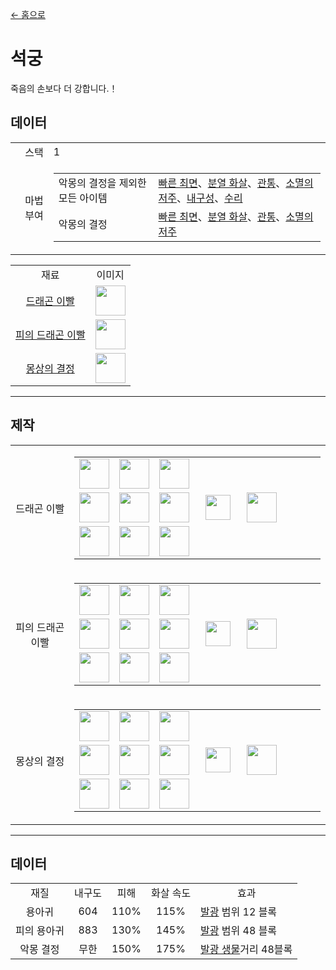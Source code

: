 [← 홈으로](../)
# 석궁
죽음의 손보다 더 강합니다.！

## 데이터
<table>
    <tr><td align="end">스택</td><td>1</td></tr>
    <tr><td align="end">마법 부여</td><td>
        <table>
            <tr><td>악몽의 결정을 제외한 모든 아이템</td><td><a href="https://minecraft.fandom.com/ko/wiki/빠른_최면">빠른 최면</a>、<a href="https://minecraft.fandom.com/ko/wiki/분열_화살">분열 화살</a>、<a href="https://minecraft.fandom.com/ko/wiki/관통">관통</a>、<a href="https://minecraft.fandom.com/ko/wiki/소멸의_저주">소멸의 저주</a>、<a href="https://minecraft.fandom.com/ko/wiki/내구성">내구성</a>、<a href="https://minecraft.fandom.com/ko/wiki/수리">수리</a></td></tr>
            <tr><td>악몽의 결정</td><td><a href="https://minecraft.fandom.com/ko/wiki/빠른_최면">빠른 최면</a>、<a href="https://minecraft.fandom.com/ko/wiki/분열_화살">분열 화살</a>、<a href="https://minecraft.fandom.com/ko/wiki/관통">관통</a>、<a href="https://minecraft.fandom.com/ko/wiki/소멸의_저주">소멸의 저주</a></td></tr>
        </table>
    </td></tr>
</table>
<table>
    <tr><td align="center">재료</td><td align="center">이미지</td></tr>
    <tr><td align="center"><a href="dragon_tooth.md">드래곤 이빨</a></td><td><img src="https://i.imgur.com/1U1Va07.gif" height="48"/></td></tr>
    <tr><td align="center"><a href="dragon_blood_tooth.md">피의 드래곤 이빨</a></td><td><img src="https://i.imgur.com/uEMNcv4.gif" height="48"/></td></tr>
    <tr><td align="center"><a href="nightmare_crystal.md">몽상의 결정</a></td><td><img src="https://i.imgur.com/MtEHX9B.gif" height="48"/></td></tr>
</table>

---

## 제작
<table>
    <tr>
        <td align="center">드래곤 이빨</td>
        <td>
            <table>
                <tr><td><img src="https://i.imgur.com/ZJn6ZOj.png" width="48"/></td><td><img src="https://i.imgur.com/hhnlgTn.png" width="48"/></td><td><img src="https://i.imgur.com/ZJn6ZOj.png" width="48"/></td><td colspan="3"></td></tr>
                <tr><td><img src="https://i.imgur.com/LIPKsQF.png" width="48"/></td><td><img src="https://i.imgur.com/AgC3xVS.png" width="48"/></td><td><img src="https://i.imgur.com/LIPKsQF.png" width="48"/></td><td width="70" align="center"><img src="https://i.imgur.com/VE0KqIE.png" width="40"/></td><td><img src="https://i.imgur.com/lQkRiG0.png" width="48"/></td><td width="70"></td></tr>
                <tr><td><img src="https://i.imgur.com/wl43BjZ.png" width="48"/></td><td><img src="https://i.imgur.com/ZJn6ZOj.png" width="48"/></td><td><img src="https://i.imgur.com/wl43BjZ.png" width="48"/></td><td colspan="3"></td></tr>
            </table>
        </td>
    </tr>
    <tr>
        <td align="center">피의 드래곤 이빨</td>
        <td>
            <table>
                <tr><td><img src="https://i.imgur.com/DWX8hfU.png" width="48"/></td><td><img src="https://i.imgur.com/IWZz8YM.png" width="48"/></td><td><img src="https://i.imgur.com/DWX8hfU.png" width="48"/></td><td colspan="3"></td></tr>
                <tr><td><img src="https://i.imgur.com/LIPKsQF.png" width="48"/></td><td><img src="https://i.imgur.com/AgC3xVS.png" width="48"/></td><td><img src="https://i.imgur.com/LIPKsQF.png" width="48"/></td><td width="70" align="center"><img src="https://i.imgur.com/VE0KqIE.png" width="40"/></td><td><img src="https://i.imgur.com/7YDG0rH.png" width="48"/></td><td width="70"></td></tr>
                <tr><td><img src="https://i.imgur.com/wl43BjZ.png" width="48"/></td><td><img src="https://i.imgur.com/DWX8hfU.png" width="48"/></td><td><img src="https://i.imgur.com/wl43BjZ.png" width="48"/></td><td colspan="3"></td></tr>
            </table>
        </td>
    </tr>
    <tr>
        <td align="center">몽상의 결정</td>
        <td>
            <table>
                <tr><td><img src="https://i.imgur.com/pivPa8U.png" width="48"/></td><td><img src="https://i.imgur.com/DWX8hfU.png" width="48"/></td><td><img src="https://i.imgur.com/pivPa8U.png" width="48"/></td><td colspan="3"></td></tr>
                <tr><td><img src="https://i.imgur.com/LIPKsQF.png" width="48"/></td><td><img src="https://i.imgur.com/AgC3xVS.png" width="48"/></td><td><img src="https://i.imgur.com/LIPKsQF.png" width="48"/></td><td width="70" align="center"><img src="https://i.imgur.com/VE0KqIE.png" width="40"/></td><td><img src="https://i.imgur.com/puUF3GT.png" width="48"/></td><td width="70"></td></tr>
                <tr><td><img src="https://i.imgur.com/wl43BjZ.png" width="48"/></td><td><img src="https://i.imgur.com/pivPa8U.png" width="48"/></td><td><img src="https://i.imgur.com/wl43BjZ.png" width="48"/></td><td colspan="3"></td></tr>
            </table>
        </td>
    </tr>
</table>

---

## 데이터

<table>
    <tr><td align="center">재질</td><td align="center">내구도</td><td align="center">피해</td><td align="center">화살 속도</td><td align="center">효과</td></tr>
    <tr><td align="center">용아귀</td><td align="center">604</td><td align="center">110%</td><td align="center">115%</td><td><a href="../feature/entity_glowing.md">발광</a> 범위 12 블록</td></tr>
    <tr><td align="center">피의 용아귀</td><td align="center">883</td><td align="center">130%</td><td align="center">145%</td><td><a href="../feature/entity_glowing.md">발광</a> 범위 48 블록</td></tr>
    <tr><td align="center">악몽 결정</td><td align="center">무한</td><td align="center">150%</td><td align="center">175%</td><td><a href="../feature/entity_glowing.md">발광 생물</a>거리 48블록</td></tr>
</table>
